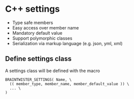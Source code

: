 C++ settings
============

- Type safe members
- Easy access over member name
- Mandatory default value
- Support polymorphic classes
- Serialization via markup language (e.g. json, yml, xml)

Define settings class
---------------------

A settings class will be defined with the macro

    BRAINTWISTER_SETTINGS( Name, \
      (( member_type, member_name, member_default_value )) \
      ... \
    )
    
